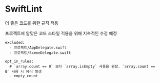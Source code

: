 # SwiftLint

더 좋은 코드를 위한 규칙 적용

프로젝트에 알맞은 코드 스타일 적용을 위해 지속적인 수정 예정

```
excluded:
  - 프로젝트/AppDelegate.swift
  - 프로젝트/SceneDelegate.swift
  
opt_in_rules:
  # `array.count == 0` 보다 `array.isEmpty` 사용을 권장. `array.count == 0` 사용 시 에러 발생
  - empty_count
```
